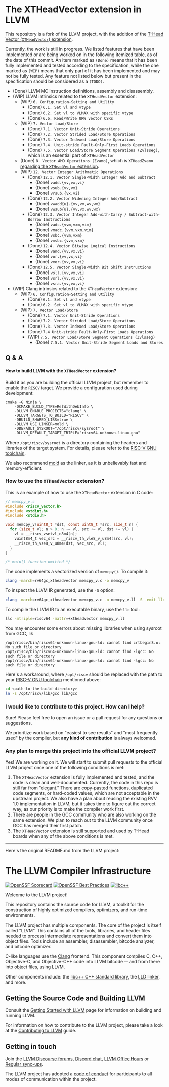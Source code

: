 # The XTHeadVector extension in LLVM

This repository is a fork of the LLVM project, with the addition of the [T-Head Vector (`XTHeadVector`) extension](https://github.com/T-head-Semi/thead-extension-spec/blob/master/xtheadvector.adoc).

Currently, the work is still in progress.
We listed features that have been implemented or are being worked on in the following itemized table,
as of the date of this commit.
An item marked as `(Done)` means that it has been fully implemented and tested according to the specification,
while the one marked as `(WIP)` means that only part of it has been implemented and may not be fully tested.
Any feature not listed below but present in the specification should be considered as a `(TODO)`.

- (Done) LLVM MC instruction definitions, assembly and disassembly.
- (WIP) LLVM intrinsics related to the `XTHeadVector` extension:
  - (WIP) `6. Configuration-Setting and Utility`
    - (Done) `6.1. Set vl and vtype`
    - (Done) `6.2. Set vl to VLMAX with specific vtype`
    - (Done) `6.6. Read/Write URW vector CSRs`
  - (WIP) `7. Vector Load/Store`
    - (Done) `7.1. Vector Unit-Stride Operations`
    - (Done) `7.2. Vector Strided Load/Store Operations`
    - (Done) `7.3. Vector Indexed Load/Store Operations`
    - (Done) `7.4. Unit-stride Fault-Only-First Loads Operations`
    - (Done) `7.5. Vector Load/Store Segment Operations (Zvlsseg)`, which is an essential part of `XTHeadVector`
  - (Done) `8. Vector AMO Operations (Zvamo)`, which is `XTHeadZvamo` [regarding the `XTHeadVector` extension](https://github.com/T-head-Semi/thead-extension-spec/blob/24349e6df223e8b268ba9672297018f508670acb/xtheadvector.adoc?plain=1#L27).
  - (WIP) `12. Vector Integer Arithmetic Operations`
    - (Done) `12.1. Vector Single-Width Integer Add and Subtract`
      - (Done) `vadd.{vv,vx,vi}`
      - (Done) `vsub.{vv,vx}`
      - (Done) `vrsub.{vx,vi}`
    - (Done) `12.2. Vector Widening Integer Add/Subtract`
      - (Done) `vwadd{u}.{vv,vx,wv,wx}`
      - (Done) `vwsub{u}.{vv,vx,wv,wx}`
    - (Done) `12.3. Vector Integer Add-with-Carry / Subtract-with-Borrow Instructions`
      - (Done) `vadc.{vvm,vxm,vim}`
      - (Done) `vmadc.{vvm,vxm,vim}`
      - (Done) `vsbc.{vvm,vxm}`
      - (Done) `vmsbc.{vvm,vxm}`
    - (Done) `12.4. Vector Bitwise Logical Instructions`
      - (Done) `vand.{vv,vx,vi}`
      - (Done) `vor.{vv,vx,vi}`
      - (Done) `vxor.{vv,vx,vi}`
    - (Done) `12.5. Vector Single-Width Bit Shift Instructions`
      - (Done) `vsll.{vv,vx,vi}`
      - (Done) `vsrl.{vv,vx,vi}`
      - (Done) `vsra.{vv,vx,vi}`
- (WIP) Clang intrinsics related to the `XTHeadVector` extension:
  - (WIP) `6. Configuration-Setting and Utility`
    - (Done) `6.1. Set vl and vtype`
    - (Done) `6.2. Set vl to VLMAX with specific vtype`
  - (WIP) `7. Vector Load/Store`
    - (Done) `7.1. Vector Unit-Stride Operations`
    - (Done) `7.2. Vector Strided Load/Store Operations`
    - (Done) `7.3. Vector Indexed Load/Store Operations`
    - (Done) `7.4 Unit-stride Fault-Only-First Loads Operations`
    - (WIP) `7.5. Vector Load/Store Segment Operations (Zvlsseg)`
      - (Done) `7.5.1. Vector Unit-Stride Segment Loads and Stores`

## Q & A

#### How to build LLVM with the `XTHeadVector` extension?

Build it as you are building the official LLVM project, but remember to enable the `RISCV` target.
We provide a configuration used during development:

```shell
cmake -G Ninja \
    -DCMAKE_BUILD_TYPE=RelWithDebInfo \
    -DLLVM_ENABLE_PROJECTS="clang" \
    -DLLVM_TARGETS_TO_BUILD="RISCV" \
    -DBUILD_SHARED_LIBS=true \
    -DLLVM_USE_LINKER=mold \
    -DDEFAULT_SYSROOT="/opt/riscv/sysroot" \
    -DLLVM_DEFAULT_TARGET_TRIPLE="riscv64-unknown-linux-gnu"
```

Where `/opt/riscv/sysroot` is a directory containing the headers and libraries of the target system.
For details, please refer to the [RISC-V GNU toolchain](https://github.com/riscv-collab/riscv-gnu-toolchain).

We also recommend [mold](https://github.com/rui314/mold) as the linker, as it is unbelievably fast and memory-efficient.

### How to use the `XTHeadVector` extension?

This is an example of how to use the `XTHeadVector` extension in C code:

```c
// memcpy_v.c
#include <riscv_vector.h>
#include <stdint.h>
#include <stdio.h>

void memcpy_v(uint8_t *dst, const uint8_t *src, size_t n) {
  for (size_t vl; n > 0; n -= vl, src += vl, dst += vl) {
    vl = __riscv_vsetvl_e8m4(n);
    vuint8m4_t vec_src = __riscv_th_vle8_v_u8m4(src, vl);
    __riscv_th_vse8_v_u8m4(dst, vec_src, vl);
  }
}

/* main() function omitted */
```

The code implements a vectorized version of `memcpy()`. To compile it:

```bash
clang -march=rv64gc_xtheadvector memcpy_v.c -o memcpy_v
```

To inspect the LLVM IR generated, use the `-S` option:

```bash
clang -march=rv64gc_xtheadvector memcpy_v.c -o memcpy_v.ll -S -emit-llvm
```

To compile the LLVM IR to an executable binary, use the `llc` tool:

```bash
llc -mtriple=riscv64 -mattr=+xtheadvector memcpy_v.ll
```

You may encounter some errors about missing libraries when using sysroot from GCC, lik
```
/opt/riscv/bin/riscv64-unknown-linux-gnu-ld: cannot find crtbeginS.o: No such file or directory
/opt/riscv/bin/riscv64-unknown-linux-gnu-ld: cannot find -lgcc: No such file or directory
/opt/riscv/bin/riscv64-unknown-linux-gnu-ld: cannot find -lgcc: No such file or directory
```

Here's a workaround, where `/opt/riscv` should be replaced with the path to your
[RISC-V GNU toolchain](https://github.com/riscv-collab/riscv-gnu-toolchain) mentioned above:

```bash
cd <path-to-the-build-directory>
ln -s /opt/riscv/lib/gcc lib/gcc
```

### I would like to contribute to this project. How can I help?

Sure! Please feel free to open an issue or a pull request for any questions or suggestions.

We prioritize work based on "easiest to see results" and "most frequently used" by the compiler,
but **any kind of contribution** is always welcomed.

### Any plan to merge this project into the official LLVM project?

Yes! We are working on it. 
We will start to submit pull requests to the official LLVM project once one of the following conditions is met:

1. The `XTHeadVector` extension is fully implemented and tested, and the code is clean and well-documented.
   Currently, the code in this repo is still far from "elegant."
   There are copy-pasted functions, duplicated code segments, or hard-coded values,
   which are not acceptable in the upstream project.
   We also have a plan about reusing the existing RVV 1.0 implementation in LLVM, 
   but it takes time to figure out the correct way, as our priority is to make the compiler work first.
2. There are people in the GCC community who are also working on the same extension.
   We plan to reach out to the LLVM community once GCC has merged their first patch.
3. The `XTHeadVector` extension is still supported and used by T-Head boards when any of the above conditions is met.

-----

Here's the original README.md from the LLVM project:

# The LLVM Compiler Infrastructure

[![OpenSSF Scorecard](https://api.securityscorecards.dev/projects/github.com/llvm/llvm-project/badge)](https://securityscorecards.dev/viewer/?uri=github.com/llvm/llvm-project)
[![OpenSSF Best Practices](https://www.bestpractices.dev/projects/8273/badge)](https://www.bestpractices.dev/projects/8273)
[![libc++](https://github.com/llvm/llvm-project/actions/workflows/libcxx-build-and-test.yaml/badge.svg?branch=main&event=schedule)](https://github.com/llvm/llvm-project/actions/workflows/libcxx-build-and-test.yaml?query=event%3Aschedule)

Welcome to the LLVM project!

This repository contains the source code for LLVM, a toolkit for the
construction of highly optimized compilers, optimizers, and run-time
environments.

The LLVM project has multiple components. The core of the project is
itself called "LLVM". This contains all of the tools, libraries, and header
files needed to process intermediate representations and convert them into
object files. Tools include an assembler, disassembler, bitcode analyzer, and
bitcode optimizer.

C-like languages use the [Clang](https://clang.llvm.org/) frontend. This
component compiles C, C++, Objective-C, and Objective-C++ code into LLVM bitcode
-- and from there into object files, using LLVM.

Other components include:
the [libc++ C++ standard library](https://libcxx.llvm.org),
the [LLD linker](https://lld.llvm.org), and more.

## Getting the Source Code and Building LLVM

Consult the
[Getting Started with LLVM](https://llvm.org/docs/GettingStarted.html#getting-the-source-code-and-building-llvm)
page for information on building and running LLVM.

For information on how to contribute to the LLVM project, please take a look at
the [Contributing to LLVM](https://llvm.org/docs/Contributing.html) guide.

## Getting in touch

Join the [LLVM Discourse forums](https://discourse.llvm.org/), [Discord
chat](https://discord.gg/xS7Z362),
[LLVM Office Hours](https://llvm.org/docs/GettingInvolved.html#office-hours) or
[Regular sync-ups](https://llvm.org/docs/GettingInvolved.html#online-sync-ups).

The LLVM project has adopted a [code of conduct](https://llvm.org/docs/CodeOfConduct.html) for
participants to all modes of communication within the project.
